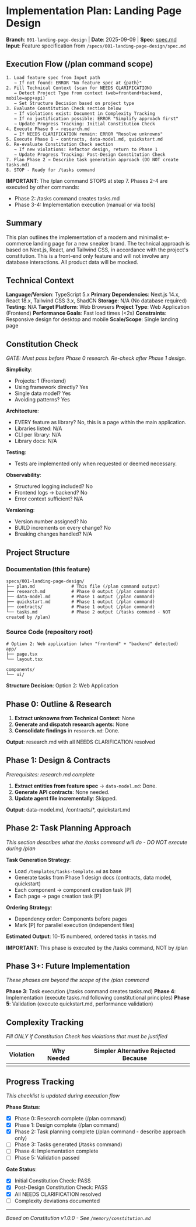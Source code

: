 # Implementation Plan: Landing Page Design

**Branch**: `001-landing-page-design` | **Date**: 2025-09-09 | **Spec**: [spec.md](./spec.md)
**Input**: Feature specification from `/specs/001-landing-page-design/spec.md`

## Execution Flow (/plan command scope)
```
1. Load feature spec from Input path
   → If not found: ERROR "No feature spec at {path}"
2. Fill Technical Context (scan for NEEDS CLARIFICATION)
   → Detect Project Type from context (web=frontend+backend, mobile=app+api)
   → Set Structure Decision based on project type
3. Evaluate Constitution Check section below
   → If violations exist: Document in Complexity Tracking
   → If no justification possible: ERROR "Simplify approach first"
   → Update Progress Tracking: Initial Constitution Check
4. Execute Phase 0 → research.md
   → If NEEDS CLARIFICATION remain: ERROR "Resolve unknowns"
5. Execute Phase 1 → contracts, data-model.md, quickstart.md
6. Re-evaluate Constitution Check section
   → If new violations: Refactor design, return to Phase 1
   → Update Progress Tracking: Post-Design Constitution Check
7. Plan Phase 2 → Describe task generation approach (DO NOT create tasks.md)
8. STOP - Ready for /tasks command
```

**IMPORTANT**: The /plan command STOPS at step 7. Phases 2-4 are executed by other commands:
- Phase 2: /tasks command creates tasks.md
- Phase 3-4: Implementation execution (manual or via tools)

## Summary
This plan outlines the implementation of a modern and minimalist e-commerce landing page for a new sneaker brand. The technical approach is based on Next.js, React, and Tailwind CSS, in accordance with the project's constitution. This is a front-end only feature and will not involve any database interactions. All product data will be mocked.

## Technical Context
**Language/Version**: TypeScript 5.x
**Primary Dependencies**: Next.js 14.x, React 18.x, Tailwind CSS 3.x, ShadCN
**Storage**: N/A (No database required)
**Testing**: N/A
**Target Platform**: Web Browsers
**Project Type**: Web Application (Frontend)
**Performance Goals**: Fast load times (<2s)
**Constraints**: Responsive design for desktop and mobile
**Scale/Scope**: Single landing page

## Constitution Check
*GATE: Must pass before Phase 0 research. Re-check after Phase 1 design.*

**Simplicity**:
- Projects: 1 (Frontend)
- Using framework directly? Yes
- Single data model? Yes
- Avoiding patterns? Yes

**Architecture**:
- EVERY feature as library? No, this is a page within the main application.
- Libraries listed: N/A
- CLI per library: N/A
- Library docs: N/A

**Testing**:
- Tests are implemented only when requested or deemed necessary.

**Observability**:
- Structured logging included? No
- Frontend logs → backend? No
- Error context sufficient? N/A

**Versioning**:
- Version number assigned? No
- BUILD increments on every change? No
- Breaking changes handled? N/A

## Project Structure

### Documentation (this feature)
```
specs/001-landing-page-design/
├── plan.md              # This file (/plan command output)
├── research.md          # Phase 0 output (/plan command)
├── data-model.md        # Phase 1 output (/plan command)
├── quickstart.md        # Phase 1 output (/plan command)
├── contracts/           # Phase 1 output (/plan command)
└── tasks.md             # Phase 2 output (/tasks command - NOT created by /plan)
```

### Source Code (repository root)
```
# Option 2: Web application (when "frontend" + "backend" detected)
app/
├── page.tsx
└── layout.tsx

components/
└── ui/

```

**Structure Decision**: Option 2: Web Application

## Phase 0: Outline & Research
1. **Extract unknowns from Technical Context**: None
2. **Generate and dispatch research agents**: None
3. **Consolidate findings** in `research.md`: Done.

**Output**: research.md with all NEEDS CLARIFICATION resolved

## Phase 1: Design & Contracts
*Prerequisites: research.md complete*

1. **Extract entities from feature spec** → `data-model.md`: Done.
2. **Generate API contracts**: None needed.
3. **Update agent file incrementally**: Skipped.

**Output**: data-model.md, /contracts/*, quickstart.md

## Phase 2: Task Planning Approach
*This section describes what the /tasks command will do - DO NOT execute during /plan*

**Task Generation Strategy**:
- Load `/templates/tasks-template.md` as base
- Generate tasks from Phase 1 design docs (contracts, data model, quickstart)
- Each component → component creation task [P]
- Each page → page creation task [P]

**Ordering Strategy**:
- Dependency order: Components before pages
- Mark [P] for parallel execution (independent files)

**Estimated Output**: 10-15 numbered, ordered tasks in tasks.md

**IMPORTANT**: This phase is executed by the /tasks command, NOT by /plan

## Phase 3+: Future Implementation
*These phases are beyond the scope of the /plan command*

**Phase 3**: Task execution (/tasks command creates tasks.md)
**Phase 4**: Implementation (execute tasks.md following constitutional principles)
**Phase 5**: Validation (execute quickstart.md, performance validation)

## Complexity Tracking
*Fill ONLY if Constitution Check has violations that must be justified*

| Violation | Why Needed | Simpler Alternative Rejected Because |
|-----------|------------|-------------------------------------|
|           |            |                                     |

## Progress Tracking
*This checklist is updated during execution flow*

**Phase Status**:
- [x] Phase 0: Research complete (/plan command)
- [x] Phase 1: Design complete (/plan command)
- [x] Phase 2: Task planning complete (/plan command - describe approach only)
- [ ] Phase 3: Tasks generated (/tasks command)
- [ ] Phase 4: Implementation complete
- [ ] Phase 5: Validation passed

**Gate Status**:
- [x] Initial Constitution Check: PASS
- [x] Post-Design Constitution Check: PASS
- [x] All NEEDS CLARIFICATION resolved
- [ ] Complexity deviations documented

---
*Based on Constitution v1.0.0 - See `/memory/constitution.md`*
